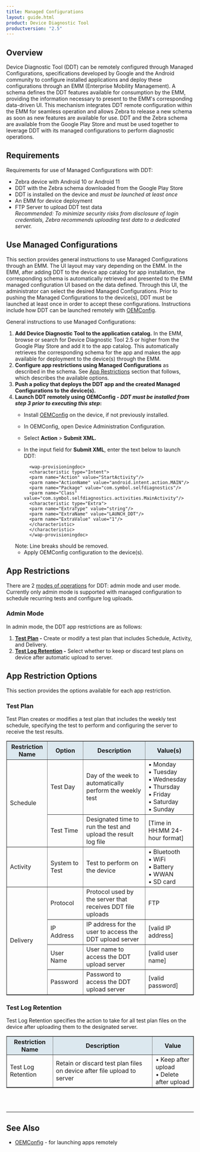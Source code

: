 ```yaml
---
title: Managed Configurations
layout: guide.html
product: Device Diagnostic Tool
productversion: "2.5"
---
```


## Overview

Device Diagnostic Tool (DDT) can be remotely configured through Managed Configurations, specifications developed by Google and the Android community to configure installed applications and deploy these configurations through an EMM (Enterprise Mobility Management). A schema defines the DDT features available for consumption by the EMM, providing the information necessary to present to the EMM's corresponding data-driven UI. This mechanism integrates DDT remote configuration within the EMM for seamless operation and allows Zebra to release a new schema as soon as new features are available for use. DDT and the Zebra schema are available from the Google Play Store and must be used together to leverage DDT with its managed configurations to perform diagnostic operations. 

## Requirements

Requirements for use of Managed Configurations with DDT:
* Zebra device with Android 10 or Android 11
* DDT with the Zebra schema downloaded from the Google Play Store
* DDT is installed on the device and _must be launched at least once_
* An EMM for device deployment
* FTP Server to upload DDT test data<br>
_Recommended: To minimize security risks from disclosure of login credentials, Zebra recommends uploading test data to a dedicated server._ 

## Use Managed Configurations

This section provides general instructions to use Managed Configurations through an EMM. The UI layout may vary depending on the EMM. In the EMM, after adding DDT to the device app catalog for app installation, the corresponding schema is automatically retrieved and presented to the EMM managed configuration UI based on the data defined. Through this UI, the administrator can select the desired Managed Configurations. Prior to pushing the Managed Configurations to the device(s), DDT must be launched at least once in order to accept these configurations. Instructions include how DDT can be launched remotely with [OEMConfig](/oemconfig).

General instructions to use Managed Configurations:
1. **Add Device Diagnostic Tool to the application catalog.** In the EMM, browse or search for Device Diagnostic Tool 2.5 or higher from the Google Play Store and add it to the app catalog. This automatically retrieves the corresponding schema for the app and makes the app available for deployment to the device(s) through the EMM.
2. **Configure app restrictions using Managed Configurations** as described in the schema. See [App Restrictions](#apprestrictions) section that follows, which describes the available options.
3. **Push a policy that deploys the DDT app and the created Managed Configurations to the device(s).**
4. **Launch DDT remotely using OEMConfig - _DDT must be installed from step 3 prior to executing this step_:**
    * Install [OEMConfig](/oemconfig/setup) on the device, if not previously installed.
    * In OEMConfig, open Device Administration Configuration.
    * Select **Action** > **Submit XML.**
    * In the input field for **Submit XML**, enter the text below to launch DDT:

            <wap-provisioningdoc>
            <characteristic type="Intent">
            <parm name="Action" value="StartActivity"/>
            <parm name="ActionName" value="android.intent.action.MAIN"/>
            <parm name="Package" value="com.symbol.selfdiagnostics"/>
            <parm name="Class" value="com.symbol.selfdiagnostics.activities.MainActivity"/>
            <characteristic type="Extra">
            <parm name="ExtraType" value="string"/>
            <parm name="ExtraName" value="LAUNCH_DDT"/>
            <parm name="ExtraValue" value="1"/>
            </characteristic>
            </characteristic>
            </wap-provisioningdoc>
    Note: Line breaks should be removed.
    * Apply OEMConfig configuration to the device(s).


## App Restrictions

There are 2 [modes of operations](../usage/#overview) for DDT: admin mode and user mode. Currently only admin mode is supported with managed configuration to schedule recurring tests and configure log uploads.

### Admin Mode

In admin mode, the DDT app restrictions are as follows:
1. **[Test Plan](#testplan) -** Create or modify a test plan that includes Schedule, Activity, and Delivery.
2. **[Test Log Retention](#testlogretention) -** Select whether to keep or discard test plans on device after automatic upload to server.

## App Restriction Options

This section provides the options available for each app restriction.

### Test Plan

Test Plan creates or modifies a test plan that includes the weekly test schedule, specifying the test to perform and configuring the server to receive the test results.

<table class="facelift" align="center" style="width:100%" border="1" padding="5px">
  <tr bgcolor="#dce8ef">
    <th>Restriction Name</th>
    <th>Option</th>
    <th>Description</th>
    <th>Value(s)</th>
  </tr>

  <tr>
    <td rowspan="2">Schedule</td>
    <td>Test Day</td>
    <td>Day of the week to automatically perform the weekly test</td> 
    <td>• Monday<br>• Tuesday<br>• Wednesday<br>• Thursday<br>• Friday<br>• Saturday<br>• Sunday</td>
  </tr>
  
  <tr>
    <td>Test Time</td>
    <td>Designated time to run the test and upload the result log file</td>
    <td>[Time in HH:MM 24-hour format] </td>
  </tr>

  <tr>
    <td>Activity</td>
    <td>System to Test</td>
    <td>Test to perform on the device</td> 
    <td>• Bluetooth<br>• WiFi<br>• Battery<br>• WWAN<br>• SD card</td>
  </tr>
  
  <tr>
    <td rowspan="4">Delivery</td>
    <td>Protocol</td>
    <td>Protocol used by the server that receives DDT file uploads</td> 
    <td>FTP</td>
  </tr>

  <tr>
    <td>IP Address</td>
    <td>IP address for the user to access the DDT upload server</td> 
    <td>[valid IP address]</td>
  </tr>

  <tr>
    <td>User Name</td>
    <td>User name to access the DDT upload server</td> 
    <td>[valid user name]</td>
  </tr>

  <tr>
    <td>Password</td>
    <td>Password to access the DDT upload server</td> 
    <td>[valid password]</td>
  </tr>

</table>


### Test Log Retention

Test Log Retention specifies the action to take for all test plan files on the device after uploading them to the designated server.

<table class="facelift" align="center" style="width:100%" border="1" padding="5px">
  <tr bgcolor="#dce8ef">
    <th>Restriction Name</th>
    <th>Description</th>
    <th>Value</th>
  </tr>

  <tr>
    <td rowspan="2">Test Log Retention</td>
    <td>Retain or discard test plan files on device after file upload to server</td>
    <td>• Keep after upload<br>• Delete after upload</td> 
  </tr>
</table>

<br><br>

---

## See Also

* [OEMConfig](/oemconfig) - for launching apps remotely
